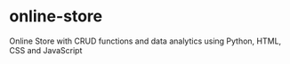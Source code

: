 # online-store
Online Store with CRUD functions and data analytics using Python, HTML, CSS and JavaScript 
